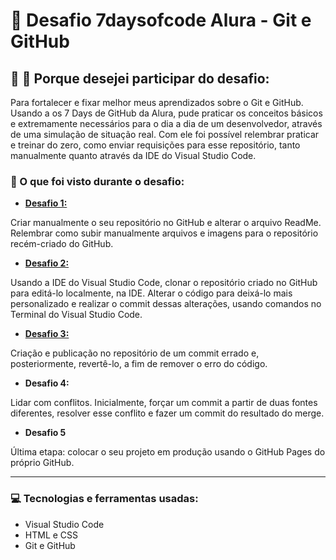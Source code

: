 # :pushpin: Desafio 7daysofcode Alura - Git e GitHub

## :raised_hands: :monocle_face: Porque desejei participar do desafio:
Para fortalecer e fixar melhor meus aprendizados sobre o Git e GitHub. Usando a os 7 Days de GitHub da Alura, pude praticar os conceitos básicos e extremamente necessários para o dia a dia de um desenvolvedor, através de uma simulação de situação real. Com ele foi possível relembrar praticar e treinar do zero, como enviar requisições para esse repositório, tanto manualmente quanto através da IDE do Visual Studio Code. 


### :eyes: O que foi visto durante o desafio:

* [**Desafio 1:**](https://github.com/danielamorattodev/pagina-filmes-populares/blob/master/Desafio%201/desafio1.md)

Criar manualmente o seu repositório no GitHub e alterar o arquivo ReadMe.
Relembrar como subir manualmente arquivos e imagens para o repositório recém-criado do GitHub.

* [**Desafio 2:**](https://github.com/danielamorattodev/pagina-filmes-populares/blob/master/Desafio%202/desafio2.md)

Usando a IDE do Visual Studio Code, clonar o repositório criado no GitHub para editá-lo localmente, na IDE. 
Alterar o código para deixá-lo mais personalizado e realizar o commit dessas alterações, usando comandos no Terminal do Visual Studio Code.

* [**Desafio 3:**](https://github.com/danielamorattodev/pagina-filmes-populares/blob/master/Desafio%203/desafio3.md)

Criação e publicação no repositório de um commit errado e, posteriormente, revertê-lo, a fim de remover o erro do código.

* **Desafio 4:**

Lidar com conflitos. Inicialmente, forçar um commit a partir de duas fontes diferentes, resolver esse conflito e fazer um commit do resultado do merge.

* **Desafio 5**

Última etapa: colocar o seu projeto em produção usando o GitHub Pages do próprio GitHub.

___
### :computer: Tecnologias e ferramentas usadas:
* Visual Studio Code
* HTML e CSS
* Git e GitHub





